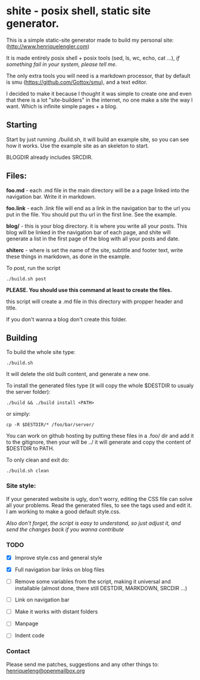 # shite - posix shell, static site generator.

This is a simple static-site generator made to build my personal site:
(http://www.henriquelengler.com)

It is made entirely posix shell + posix tools (sed, ls, wc, echo, cat
...), *if something fail in your system, please tell me*.

The only extra tools you will need is a markdown processor, that by
default is smu (https://github.com/Gottox/smu), and a text editor.

I decided to make it because I thought it was simple to create one and even
that there is a lot "site-builders" in the internet, no one make a site the way
I want. Which is infinite simple pages + a blog.

## Starting

Start by just running ./build.sh, it will build an example site, so you
can see how it works. Use the example site as an skeleton to start.

BLOGDIR already includes SRCDIR.

## Files:

**foo.md** - each .md file in the main directory will be a a page linked
into the navigation bar. Write it in markdown.

**foo.link** - each .link file will end as a link in the navigation bar
to the url you put in the file. You should put thu url in the first
line. See the example.

**blog/** - this is your blog directory. it is where you write all 
your posts. This blog will be linked in the navigation bar of each page, 
and shite will generate a list in the first page of the blog with all 
your posts and date.

**shiterc** - where is set the name of the site, subtitle and footer text, 
write these things in markdown, as done in the example.

To post, run the script 

    ./build.sh post

**PLEASE. You should use this command at least to create the files.**

this script will create a .md file in this directory with propper header and
title.

If you don't wanna a blog don't create this folder.

## Building

To build the whole site type:

    ./build.sh

It will delete the old built content, and generate a new one.

To install the generated files type (it will copy the whole $DESTDIR to
<PATH> usualy the server folder):

    ./build && ./build install <PATH>

or simply:

	cp -R $DESTDIR/* /foo/bar/server/

You can work on github hosting by putting these files in a .foo/ dir and
add it to the gitignore, then your <PATH> will be ../
it will generate and copy the content of $DESTDIR to PATH.

To only clean and exit do:

    ./build.sh clean

### Site style:

If your generated website is ugly, don't worry, editing the CSS file can solve all 
your problems. Read the generated files, to see the tags used and edit
it. I am working to make a good default style.css.

*Also don't forget, the script is easy to understand, so just adjust
it, and send the changes back if you wanna contribute*

### TODO
- [x] Improve style.css and general style

- [x] Full navigation bar links on blog files

- [ ] Remove some variables from the script, making it universal and
  installable (almost done, there still DESTDIR, MARKDOWN, SRCDIR ...)

- [ ] Link on navigation bar

- [ ] Make it works with distant folders

- [ ] Manpage

- [ ] Indent code

### Contact
Please send me patches, suggestions and any other things to:
<henriqueleng@openmailbox.org>
